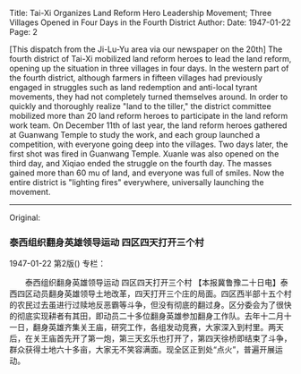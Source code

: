Title: Tai-Xi Organizes Land Reform Hero Leadership Movement; Three Villages Opened in Four Days in the Fourth District
Author:
Date: 1947-01-22
Page: 2

[This dispatch from the Ji-Lu-Yu area via our newspaper on the 20th] The fourth district of Tai-Xi mobilized land reform heroes to lead the land reform, opening up the situation in three villages in four days. In the western part of the fourth district, although farmers in fifteen villages had previously engaged in struggles such as land redemption and anti-local tyrant movements, they had not completely turned themselves around. In order to quickly and thoroughly realize "land to the tiller," the district committee mobilized more than 20 land reform heroes to participate in the land reform work team. On December 11th of last year, the land reform heroes gathered at Guanwang Temple to study the work, and each group launched a competition, with everyone going deep into the villages. Two days later, the first shot was fired in Guanwang Temple. Xuanle was also opened on the third day, and Xiqiao ended the struggle on the fourth day. The masses gained more than 60 mu of land, and everyone was full of smiles. Now the entire district is "lighting fires" everywhere, universally launching the movement.



<hr /> 

Original: 


### 泰西组织翻身英雄领导运动  四区四天打开三个村

1947-01-22
第2版()
专栏：

　　泰西组织翻身英雄领导运动
    四区四天打开三个村
    【本报冀鲁豫二十日电】泰西四区动员翻身英雄领导土地改革，四天打开三个庄的局面。四区西半部十五个村的农民过去虽进行过赎地反恶霸等斗争，但没有彻底的翻过身。区分委会为了很快的彻底实现耕者有其田，即动员二十多位翻身英雄参加翻身工作队。去年十二月十一日，翻身英雄齐集关王庙，研究工作，各组发动竞赛，大家深入到村里。两天后，在关王庙首先开了第一炮，第三天玄乐也打开了，第四天徐桥即结束了斗争，群众获得土地六十多亩，大家无不笑容满面。现全区正到处“点火”，普遍开展运动。
